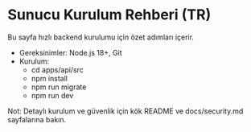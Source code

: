 # Sunucu Kurulum Rehberi (TR)

Bu sayfa hızlı backend kurulumu için özet adımları içerir.

- Gereksinimler: Node.js 18+, Git
- Kurulum:
  - cd apps/api/src
  - npm install
  - npm run migrate
  - npm run dev

Not: Detaylı kurulum ve güvenlik için kök README ve docs/security.md sayfalarına bakın.
